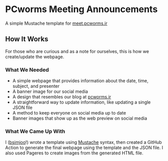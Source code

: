 # PCworms Meeting Announcements
A simple Mustache template for [meet.pcworms.ir](https://meet.pcworms.ir)

## How It Works
For those who are curious and as a note for ourselves, this is how we create/update the webpage.

### What We Needed
- A simple webpage that provides information about the date, time, subject, and presenter
- A banner image for our social media
- A design that resembles our blog at [pcworms.ir](https://pcworms.ir)
- A straightforward way to update information, like updating a single JSON file
- A method to keep everyone on social media up to date
- Banner images that show up as the web preview on social media

### What We Came Up With
I ([bsimjoo](http://github.com/b-simjoo)!) wrote a template using [Mustache](https://mustache.github.io/) syntax, then created a GitHub Action to generate the final webpage using the template and the JSON file. I also used Pageres to create images from the generated HTML file.
